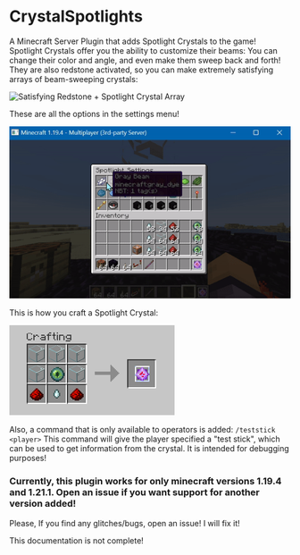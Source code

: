 # CrystalSpotlights
A Minecraft Server Plugin that adds Spotlight Crystals to the game! Spotlight Crystals offer you the ability to customize their beams: You can change their color and angle, and even make them sweep back and forth! They are also redstone activated, so you can make extremely satisfying arrays of beam-sweeping crystals:

![](./Images/crystal-array.gif "Satisfying Redstone + Spotlight Crystal Array")

These are all the options in the settings menu!

![](./Images/Settings-Menu.gif)

This is how you craft a Spotlight Crystal:

![](./Images/Crafting.png)

Also, a command that is only available to operators is added: `/teststick <player>`
This command will give the player specified a "test stick", which can be used to get information from the crystal. It is intended for debugging purposes!

### Currently, this plugin works for only minecraft versions 1.19.4 and 1.21.1. Open an issue if you want support for another version added!

Please, If you find any glitches/bugs, open an issue! I will fix it!

This documentation is not complete!
